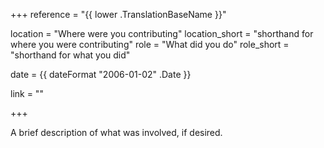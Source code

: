 +++
reference = "{{ lower .TranslationBaseName }}"

location = "Where were you contributing"
location_short = "shorthand for where you were contributing"
role = "What did you do"
role_short = "shorthand for what you did"

date = {{ dateFormat "2006-01-02" .Date }}

link = ""

+++

A brief description of what was involved, if desired.
